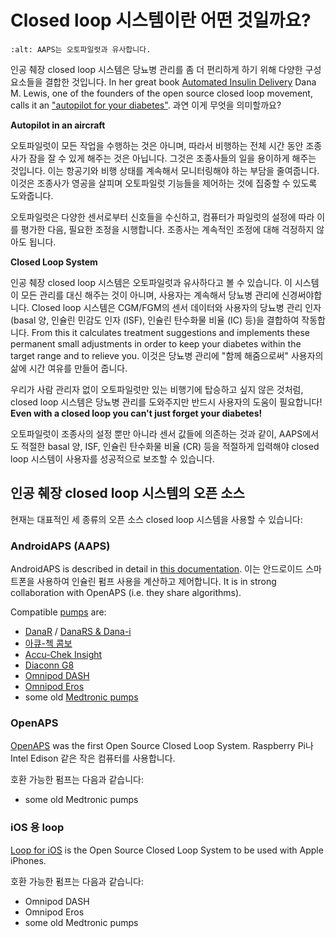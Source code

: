 # Closed loop 시스템이란 어떤 것일까요?

```{image} ../images/autopilot.png
:alt: AAPS는 오토파일럿과 유사합니다.
```

인공 췌장 closed loop 시스템은 당뇨병 관리를 좀 더 편리하게 하기 위해 다양한 구성 요소들을 결합한 것입니다. In her great book [Automated Insulin Delivery](https://www.artificialpancreasbook.com/) Dana M. Lewis, one of the founders of the open source closed loop movement, calls it an ["autopilot for your diabetes"](https://www.artificialpancreasbook.com/3.-getting-started-with-your-aps). 과연 이게 무엇을 의미할까요?

**Autopilot in an aircraft**

오토파일럿이 모든 작업을 수행하는 것은 아니며, 따라서 비행하는 전체 시간 동안 조종사가 잠을 잘 수 있게 해주는 것은 아닙니다. 그것은 조종사들의 일을 용이하게 해주는 것입니다. 이는 항공기와 비행 상태를 계속해서 모니터링해야 하는 부담을 줄여줍니다. 이것은 조종사가 영공을 살피며 오토파일럿 기능들을 제어하는 것에 집중할 수 있도록 도와줍니다.

오토파일럿은 다양한 센서로부터 신호들을 수신하고, 컴퓨터가 파일럿의 설정에 따라 이를 평가한 다음, 필요한 조정을 시행합니다. 조종사는 계속적인 조정에 대해 걱정하지 않아도 됩니다.

**Closed Loop System**

인공 췌장 closed loop 시스템은 오토파일럿과 유사하다고 볼 수 있습니다. 이 시스템이 모든 관리를 대신 해주는 것이 아니며, 사용자는 계속해서 당뇨병 관리에 신경써야합니다. Closed loop 시스템은 CGM/FGM의 센서 데이터와 사용자의 당뇨병 관리 인자(basal 양, 인슐린 민감도 인자 (ISF), 인슐린 탄수화물 비율 (IC) 등)을 결합하여 작동합니다. From this it calculates treatment suggestions and implements these permanent small adjustments in order to keep your diabetes within the target range and to relieve you. 이것은 당뇨병 관리에 "함께 해줌으로써" 사용자의 삶에 시간 여유를 만들어 줍니다.

우리가 사람 관리자 없이 오토파일럿만 있는 비행기에 탑승하고 싶지 않은 것처럼, closed loop 시스템은 당뇨병 관리를 도와주지만 반드시 사용자의 도움이 필요합니다! **Even with a closed loop you can't just forget your diabetes!**

오토파일럿이 조종사의 설정 뿐만 아니라 센서 값들에 의존하는 것과 같이, AAPS에서도 적절한 basal 양, ISF, 인슐린 탄수화물 비율 (CR) 등을 적절하게 입력해야 closed loop 시스템이 사용자를 성공적으로 보조할 수 있습니다.

## 인공 췌장 closed loop 시스템의 오픈 소스

현재는 대표적인 세 종류의 오픈 소스 closed loop 시스템을 사용할 수 있습니다:

### AndroidAPS (AAPS)

AndroidAPS is described in detail in [this documentation](./WhatisAndroidAPS.html). 이는 안드로이드 스마트폰을 사용하여 인슐린 펌프 사용을 계산하고 제어합니다. It is in strong collaboration with OpenAPS (i.e. they share algorithms).

Compatible [pumps](../Hardware/pumps.md) are:

- [DanaR](../Configuration/DanaR-Insulin-Pump.md) / [DanaRS & Dana-i](../Configuration/DanaRS-Insulin-Pump.html)
- [아큐-첵 콤보](../Configuration/Accu-Chek-Combo-Pump.md)
- [Accu-Chek Insight](../Configuration/Accu-Chek-Insight-Pump.md)
- [Diaconn G8](../Configuration/DiaconnG8.md)
- [Omnipod DASH](../Configuration/OmnipodDASH.md)
- [Omnipod Eros](../Configuration/OmnipodEros.md)
- some old [Medtronic pumps](../Configuration/MedtronicPump.md)

### OpenAPS

[OpenAPS](https://openaps.readthedocs.io) was the first Open Source Closed Loop System. Raspberry Pi나 Intel Edison 같은 작은 컴퓨터를 사용합니다.

호환 가능한 펌프는 다음과 같습니다:

- some old Medtronic pumps

### iOS 용 loop

[Loop for iOS](https://loopkit.github.io/loopdocs/) is the Open Source Closed Loop System to be used with Apple iPhones.

호환 가능한 펌프는 다음과 같습니다:

- Omnipod DASH
- Omnipod Eros
- some old Medtronic pumps
